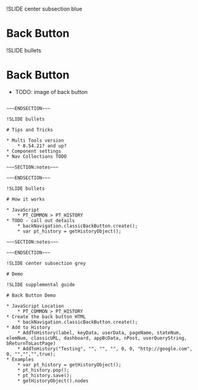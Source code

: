 !SLIDE center subsection blue

# Back Button

!SLIDE bullets

# Back Button

* TODO: image of back button

~~~SECTION:notes~~~

~~~ENDSECTION~~~

!SLIDE bullets

# Tips and Tricks

* Multi Tools version
    * 8.54.21? and up?
* Component settings
* Nav Collections TODO

~~~SECTION:notes~~~

~~~ENDSECTION~~~

!SLIDE bullets

# How it works

* JavaScript
    * PT_COMMON > PT_HISTORY
* TODO - call out details
    * backNavigation.classicBackButton.create();
    * var pt_history = getHistoryObject();

~~~SECTION:notes~~~

~~~ENDSECTION~~~

!SLIDE center subsection grey

# Demo

!SLIDE supplemental guide

# Back Button Demo

* JavaScript Location
    * PT_COMMON > PT_HISTORY
* Create the back button HTML
    * backNavigation.classicBackButton.create();
* Add to History
    * AddToHistory(label, keyData, userData, pageName, stateNum, elemNum, classicURL, dashboard, appBcData, nPost, userQueryString, bReturnToLastPage) 
    * AddToHistory("Testing", "", "", "", 0, 0, "http://google.com", 0, "","","",true);
* Examples
    * var pt_history = getHistoryObject();
    * pt_history.pop();
    * pt_history.save();
    * getHistoryObject().nodes
